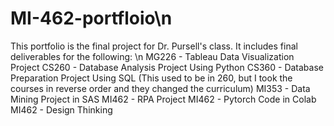 # MI-462-portfloio\n
This portfolio is the final project for Dr. Pursell's class. It includes final deliverables for the following: \n
MG226 - Tableau Data Visualization Project
CS260 - Database Analysis Project Using Python 
CS360 - Database Preparation Project Using SQL (This used to be in 260, but I took the courses in reverse order and they changed the curriculum)
MI353 - Data Mining Project in SAS
MI462 - RPA Project
MI462 - Pytorch Code in Colab
MI462 - Design Thinking
